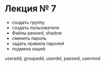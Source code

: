 # Лекция № 7

- создать группу
- создать пользователя
- Файлы passwd, shadow
- сменить пароль
- задать правила паролей
- подмена  хэшей

useradd, groupadd, userdel, passwd, usermod
